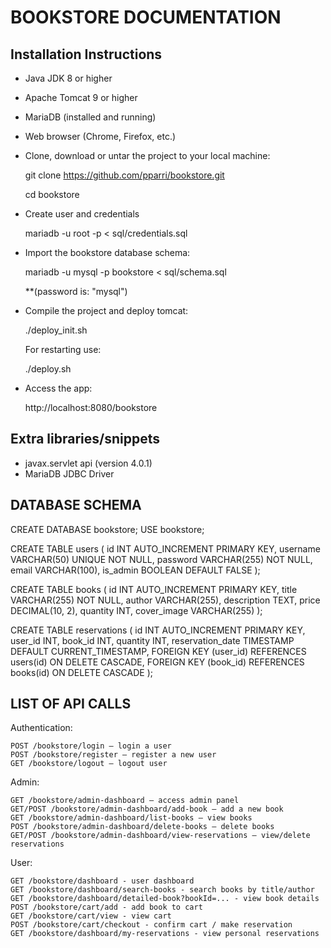 # BOOKSTORE DOCUMENTATION

## Installation Instructions

- Java JDK 8 or higher
- Apache Tomcat 9 or higher
- MariaDB (installed and running)
- Web browser (Chrome, Firefox, etc.)

- Clone, download or untar the project to your local machine:

    git clone https://github.com/pparri/bookstore.git

    cd bookstore

- Create user and credentials

    mariadb -u root -p < sql/credentials.sql

- Import the bookstore database schema:

    mariadb -u mysql -p bookstore < sql/schema.sql

    **(password is: "mysql")

- Compile the project and deploy tomcat:
    
    ./deploy_init.sh

    For restarting use:

    ./deploy.sh

- Access the app:

    http://localhost:8080/bookstore


## Extra libraries/snippets

- javax.servlet api (version 4.0.1)
- MariaDB JDBC Driver


## DATABASE SCHEMA

CREATE DATABASE bookstore;
USE bookstore;

CREATE TABLE users (
    id INT AUTO_INCREMENT PRIMARY KEY,
    username VARCHAR(50) UNIQUE NOT NULL,
    password VARCHAR(255) NOT NULL,
    email VARCHAR(100),
    is_admin BOOLEAN DEFAULT FALSE
);

CREATE TABLE books (
    id INT AUTO_INCREMENT PRIMARY KEY,
    title VARCHAR(255) NOT NULL,
    author VARCHAR(255),
    description TEXT,
    price DECIMAL(10, 2),
    quantity INT,
    cover_image VARCHAR(255)
);

CREATE TABLE reservations (
    id INT AUTO_INCREMENT PRIMARY KEY,
    user_id INT,
    book_id INT,
    quantity INT,
    reservation_date TIMESTAMP DEFAULT CURRENT_TIMESTAMP,
    FOREIGN KEY (user_id) REFERENCES users(id) ON DELETE CASCADE,
    FOREIGN KEY (book_id) REFERENCES books(id) ON DELETE CASCADE
);

## LIST OF API CALLS

Authentication:

    POST /bookstore/login – login a user
    POST /bookstore/register – register a new user
    GET /bookstore/logout – logout user

Admin:

    GET /bookstore/admin-dashboard – access admin panel
    GET/POST /bookstore/admin-dashboard/add-book – add a new book
    GET /bookstore/admin-dashboard/list-books – view books
    POST /bookstore/admin-dashboard/delete-books – delete books
    GET/POST /bookstore/admin-dashboard/view-reservations – view/delete reservations

User:

    GET /bookstore/dashboard - user dashboard
    GET /bookstore/dashboard/search-books - search books by title/author
    GET /bookstore/dashboard/detailed-book?bookId=... - view book details
    POST /bookstore/cart/add - add book to cart
    GET /bookstore/cart/view - view cart
    POST /bookstore/cart/checkout - confirm cart / make reservation
    GET /bookstore/dashboard/my-reservations - view personal reservations